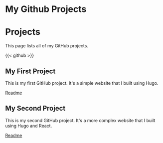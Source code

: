 # My Github Projects


# Projects

This page lists all of my GitHub projects.

{{< github >}}

## My First Project

This is my first GitHub project. It's a simple website that I built using Hugo.

[Readme](https://github.com/ykmaeng/DTRS/blob/master/README.md)

## My Second Project

This is my second GitHub project. It's a more complex website that I built using Hugo and React.

[Readme](https://github.com/myusername/ssam/blob/master/README.md)



